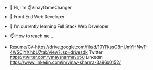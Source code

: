 - 👋 Hi, I’m @VinayGameChanger
- 👀 Front End Web Developer
- 🌱 I’m currently learning Full Stack Web Developer
- 📫 How to reach me ...

- Resume/CV-https://drive.google.com/file/d/10YFkssO8mUmYHMwT-4WSCjYXInbU7tak/view?usp=drivesdk
Twitter https://twitter.com/Vinaysharma9650
Linkedin https://www.linkedin.com/in/vinay-sharma-3a96b0152/

<!---
VinayGameChanger/VinayGameChanger is a ✨ special ✨ repository because its `README.md` (this file) appears on your GitHub profile.
You can click the Preview link to take a look at your changes.
--->
